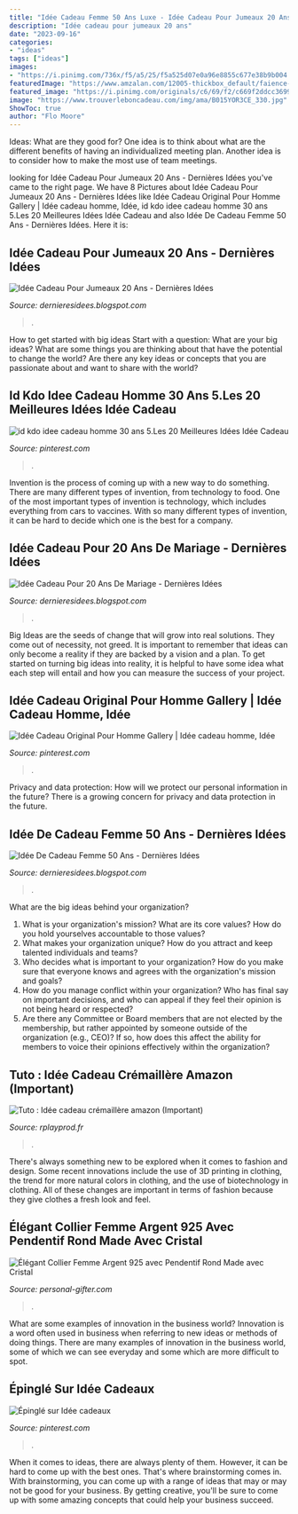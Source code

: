 ```yaml
---
title: "Idée Cadeau Femme 50 Ans Luxe - Idée Cadeau Pour Jumeaux 20 Ans"
description: "Idée cadeau pour jumeaux 20 ans"
date: "2023-09-16"
categories:
- "ideas"
tags: ["ideas"]
images:
- "https://i.pinimg.com/736x/f5/a5/25/f5a525d07e0a96e8855c677e38b9b004.jpg"
featuredImage: "https://www.amzalan.com/12005-thickbox_default/faience-diplome-noces-porcelaine-20-ans-mariage-anniversaire-modele-epis-idees-cadeaux-neuf.jpg"
featured_image: "https://i.pinimg.com/originals/c6/69/f2/c669f2ddcc3699bac8740f62d2470116.png"
image: "https://www.trouverleboncadeau.com/img/ama/B015YOR3CE_330.jpg"
ShowToc: true
author: "Flo Moore"
---
```



Ideas: What are they good for?
One idea is to think about what are the different benefits of having an individualized meeting plan. Another idea is to consider how to make the most use of team meetings.

	

		
looking for Idée Cadeau Pour Jumeaux 20 Ans - Dernières Idées you've came to the right page. We have 8 Pictures about Idée Cadeau Pour Jumeaux 20 Ans - Dernières Idées like Idée Cadeau Original Pour Homme Gallery | Idée cadeau homme, Idée, id kdo idee cadeau homme 30 ans 5.Les 20 Meilleures Idées Idée Cadeau and also Idée De Cadeau Femme 50 Ans - Dernières Idées. Here it is:
		
    
## Idée Cadeau Pour Jumeaux 20 Ans - Dernières Idées

<img loading=lazy src="https://www.trouverleboncadeau.com/img/ama/B015YOR3CE_330.jpg" onerror="this.onerror=null;this.src='https://tse1.mm.bing.net/th?id=OIP.1mewmljzhj1mgoksENYplQHaF_&amp;pid=15.1';" alt="Idée Cadeau Pour Jumeaux 20 Ans - Dernières Idées">

_Source: dernieresidees.blogspot.com_

>. 

	

How to get started with big ideas
Start with a question: What are your big ideas? 
What are some things you are thinking about that have the potential to change the world? Are there any key ideas or concepts that you are passionate about and want to share with the world?

    
## Id Kdo Idee Cadeau Homme 30 Ans 5.Les 20 Meilleures Idées Idée Cadeau

<img loading=lazy src="https://i.pinimg.com/originals/9e/11/f7/9e11f749401e4f450daf934d08f8aeb7.jpg" onerror="this.onerror=null;this.src='https://tse1.mm.bing.net/th?id=OIP.7j-kzehTLtVrK8Z0W59cFQHaFg&amp;pid=15.1';" alt="id kdo idee cadeau homme 30 ans 5.Les 20 Meilleures Idées Idée Cadeau">

_Source: pinterest.com_

>. 

	

Invention is the process of coming up with a new way to do something. There are many different types of invention, from technology to food. One of the most important types of invention is technology, which includes everything from cars to vaccines. With so many different types of invention, it can be hard to decide which one is the best for a company.

    
## Idée Cadeau Pour 20 Ans De Mariage - Dernières Idées

<img loading=lazy src="https://www.amzalan.com/12005-thickbox_default/faience-diplome-noces-porcelaine-20-ans-mariage-anniversaire-modele-epis-idees-cadeaux-neuf.jpg" onerror="this.onerror=null;this.src='https://tse3.mm.bing.net/th?id=OIP.jozS05dFvqB0lgJ5uvYHeQHaHa&amp;pid=15.1';" alt="Idée Cadeau Pour 20 Ans De Mariage - Dernières Idées">

_Source: dernieresidees.blogspot.com_

>. 

	

Big Ideas are the seeds of change that will grow into real solutions. They come out of necessity, not greed. It is important to remember that ideas can only become a reality if they are backed by a vision and a plan. To get started on turning big ideas into reality, it is helpful to have some idea what each step will entail and how you can measure the success of your project.

    
## Idée Cadeau Original Pour Homme Gallery | Idée Cadeau Homme, Idée

<img loading=lazy src="https://i.pinimg.com/736x/f5/a5/25/f5a525d07e0a96e8855c677e38b9b004.jpg" onerror="this.onerror=null;this.src='https://tse4.mm.bing.net/th?id=OIP.g_PTt7nqju6owdie3tcYdwHaF5&amp;pid=15.1';" alt="Idée Cadeau Original Pour Homme Gallery | Idée cadeau homme, Idée">

_Source: pinterest.com_

>. 

	

Privacy and data protection: How will we protect our personal information in the future?
There is a growing concern for privacy and data protection in the future.

    
## Idée De Cadeau Femme 50 Ans - Dernières Idées

<img loading=lazy src="https://www.cadeau-maestro.com/img/cms/femme-50-tout.jpg" onerror="this.onerror=null;this.src='https://tse4.mm.bing.net/th?id=OIP.mSG9gK5zTYigV8Pvbl9LlgHaCx&amp;pid=15.1';" alt="Idée De Cadeau Femme 50 Ans - Dernières Idées">

_Source: dernieresidees.blogspot.com_

>. 

	

What are the big ideas behind your organization?
1. What is your organization's mission? What are its core values? How do you hold yourselves accountable to those values?
2. What makes your organization unique? How do you attract and keep talented individuals and teams?
3. Who decides what is important to your organization? How do you make sure that everyone knows and agrees with the organization's mission and goals?
4. How do you manage conflict within your organization? Who has final say on important decisions, and who can appeal if they feel their opinion is not being heard or respected?
5. Are there any Committee or Board members that are not elected by the membership, but rather appointed by someone outside of the organization (e.g., CEO)? If so, how does this affect the ability for members to voice their opinions effectively within the organization?

    
## Tuto : Idée Cadeau Crémaillère Amazon (Important)

<img loading=lazy src="https://rplayprod.fr/wp-content/uploads/4593/idée-cadeau-original-pour-invitation-repas-5ebd11675f06c.jpg" onerror="this.onerror=null;this.src='https://tse1.mm.bing.net/th?id=OIP.N18EK5UB6Jr_ZaLYWmPD1gAAAA&amp;pid=15.1';" alt="Tuto : Idée cadeau crémaillère amazon (Important)">

_Source: rplayprod.fr_

>. 

	

There's always something new to be explored when it comes to fashion and design. Some recent innovations include the use of 3D printing in clothing, the trend for more natural colors in clothing, and the use of biotechnology in clothing. All of these changes are important in terms of fashion because they give clothes a fresh look and feel.

    
## Élégant Collier Femme Argent 925 Avec Pendentif Rond Made Avec Cristal

<img loading=lazy src="https://images.personal-gifter.com/2019/11/lgant-Collier-Femme-Argent-925-avec-Pendentif-Rond-Made-avec-Cristal-de-Swarovski-Fin-Bijoux-Cadeau-Anniversaire-Femme-Maman-30-40-50-60-Ans-Rouge-ou-Bleu-46CM-0-240x300.jpg" onerror="this.onerror=null;this.src='https://tse1.mm.bing.net/th?id=OIP.9b1tColK7lqMT3J74BeCzQAAAA&amp;pid=15.1';" alt="Élégant Collier Femme Argent 925 avec Pendentif Rond Made avec Cristal">

_Source: personal-gifter.com_

>. 

	

What are some examples of innovation in the business world?
Innovation is a word often used in business when referring to new ideas or methods of doing things. There are many examples of innovation in the business world, some of which we can see everyday and some which are more difficult to spot.

    
## Épinglé Sur Idée Cadeaux

<img loading=lazy src="https://i.pinimg.com/originals/c6/69/f2/c669f2ddcc3699bac8740f62d2470116.png" onerror="this.onerror=null;this.src='https://tse3.mm.bing.net/th?id=OIP.34LvJWpEw3bz9AOSd-IePwHaEK&amp;pid=15.1';" alt="Épinglé sur Idée cadeaux">

_Source: pinterest.com_

>. 

	

When it comes to ideas, there are always plenty of them. However, it can be hard to come up with the best ones. That's where brainstorming comes in. With brainstorming, you can come up with a range of ideas that may or may not be good for your business. By getting creative, you'll be sure to come up with some amazing concepts that could help your business succeed.

